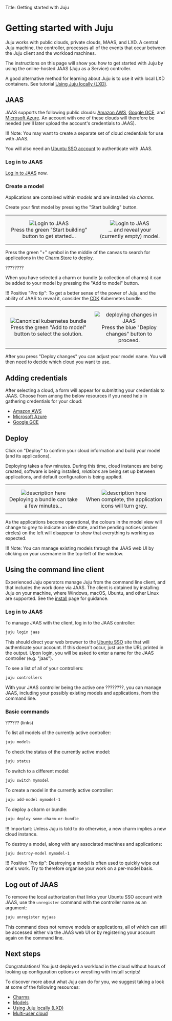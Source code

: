 Title: Getting started with Juju

# Getting started with Juju

Juju works with public clouds, private clouds, MAAS, and LXD. A central Juju
machine, the controller, processes all of the events that occur between the
Juju client and the workload machines.

The instructions on this page will show you how to get started with Juju by
using the online-hosted JAAS (Juju as a Service) controller.

A good alternative method for learning about Juju is to use it with local LXD
containers. See tutorial [Using Juju locally (LXD)][tutorial-lxd].

## JAAS

JAAS supports the following public clouds: [Amazon AWS][clouds-aws],
[Google GCE][clouds-gce], and [Microsoft Azure][clouds-azure]. An account with
one of these clouds will therefore be needed (we'll later upload the account's
credentials to JAAS).

!!! Note:
    You may want to create a separate set of cloud credentials for use with
    JAAS.

You will also need an [Ubuntu SSO account][ubuntu-sso] to authenticate with
JAAS.

### Log in to JAAS

[Log in to JAAS][jaas-login] now.

### Create a model

Applications are contained within *models* and are installed via *charms*. 

Create your first model by pressing the "Start building" button.

<style>
table th, table td {
    background: #f7f7f7;
    border: 0px solid;
    padding: 15px 10px;
}

table.logos {
    background: #f7f7f7;
    border: 0px solid;
    padding: 4px 4px;
}

table.logos th, table.logos td{
    align="center";
    valign="center";
    border: 8px;
    border-style: solid;
    border-color: #ffffff;
  }
</style>

<table width="500" border-width="0px" cellpadding="5">

<tr>

<td align="center" valign="center" border-width="0px" >
<img src="./media/jaas-login-1.png" alt="Login to JAAS" />
<br />
Press the green "Start building" button to get started...
</td>

<td align="center" valign="center" border-width="0px">
<img src="./media/jaas-login-2.png" alt="Login to JAAS" />
<br />
... and reveal your (currently empty) model.
</td>

</tr>

</table>

Press the green "+" symbol in the middle of the canvas to search for
applications in the [Charm Store][charm-store] to deploy.

????????

When you have selected a charm or bundle (a collection of charms) it can be
added to your model by pressing the "Add to model" button.

!!! Positive "Pro tip":
    To get a better sense of the power of Juju, and the ability of JAAS to
    reveal it, consider the [CDK][charm-cdk] Kubernetes bundle.

<table width="500" border-width="0px" cellpadding="5">

<tr>

<td align="center" valign="center" border-width="0px" >
<img src="./media/jaas-kubernetes.png" alt="Canonical kubernetes bundle" />
<br />
Press the green "Add to model" button to select the solution.
</td>

<td align="center" valign="center" border-width="0px">
<img src="./media/jaas-deploy-changes.png" alt="deploying changes in JAAS" />
<br />
Press the blue "Deploy changes" button to proceed.
</td>

</tr>

</table>

After you press "Deploy changes" you can adjust your model name. You will then
need to decide which cloud you want to use.

## Adding credentials

After selecting a cloud, a form will appear for submitting your credentials to
JAAS. Choose from among the below resources if you need help in gathering
credentials for your cloud:

 - [Amazon AWS][clouds-aws-creds]
 - [Microsoft Azure][clouds-azure-creds]
 - [Google GCE][clouds-gce-creds]

## Deploy

Click on "Deploy" to confirm your cloud information and build your model (and
its applications).

Deploying takes a few minutes. During this time, cloud instances are being
created, software is being installed, *relations* are being set up between
applications, and default configuration is being applied.

<table width="500" border-width="0px" cellpadding="5">

<tr>

<td align="center" valign="center" border-width="0px" >
<img src="./media/jaas-deploy-1.png" alt="description here" />
<br />
Deploying a bundle can take a few minutes...
</td>

<td align="center" valign="center" border-width="0px">
<img src="./media/jaas-deploy-2.png" alt="description here" />
<br />
When complete, the application icons will turn grey.
</td>

</tr>

</table>

As the applications become operational, the colours in the model view will
change to grey to indicate an idle state, and the pending notices (amber
circles) on the left will disappear to show that everything is working as
expected.

!!! Note:
    You can manage existing models through the JAAS web UI by clicking on your
    username in the top-left of the window.

## Using the command line client

Experienced Juju operators manage Juju from the command line client, and that
includes the work done via JAAS. The client is obtained by installing Juju on
your machine, where Windows, macOS, Ubuntu, and other Linux are supported. See
the [install][install] page for guidance.

### Log in to JAAS

To manage JAAS with the client, log in to the JAAS controller:

```bash
juju login jaas
```

This should direct your web browser to the [Ubuntu SSO][ubuntu-sso] site that
will authenticate your account. If this doesn't occur, just use the URL printed
in the output. Upon login, you will be asked to enter a name for the JAAS
controller (e.g. "jaas").

To see a list of all of your controllers:

```bash
juju controllers
```

With your JAAS controller being the active one ????????, you can manage JAAS,
including your possibly existing models and applications, from the command
line.

### Basic commands

?????? (links)

To list all models of the currently active controller:

```bash
juju models
```

To check the status of the currently active model:

```bash
juju status
```

To switch to a different model:

```bash
juju switch mymodel
```

To create a model in the currently active controller:

```bash
juju add-model mymodel-1
```

To deploy a charm or bundle:

```bash
juju deploy some-charm-or-bundle
```

!!! Important:
    Unless Juju is told to do otherwise, a new charm implies a new cloud
    instance.

To destroy a model, along with any associated machines and applications:

```bash
juju destroy-model mymodel-1
```

!!! Positive "Pro tip":
    Destroying a model is often used to quickly wipe out one's work. Try to
    therefore organise your work on a per-model basis.

## Log out of JAAS

To remove the local authorization that links your Ubuntu SSO account with JAAS,
use the `unregister` command with the controller name as an argument:

```bash
juju unregister myjaas
```

This command does not remove models or applications, all of which can still
be accessed either via the JAAS web UI or by registering your account again
on the command line.

## Next steps

Congratulations! You just deployed a workload in the cloud without hours of
looking up configuration options or wrestling with install scripts!

To discover more about what Juju can do for you, we suggest taking a look at
some of the following resources:

 - [Charms][charms]
 - [Models][models]
 - [Using Juju locally (LXD)][tutorial-lxd]
 - [Multi-user cloud][tutorial-users]


<!-- LINKS -->

[jaas-login]: https://jujucharms.com/login
[ubuntu-sso]: https://login.ubuntu.com/
[install]: ./reference-install.md
[models]: ./models.md
[charms]: ./charms.md
[charms-bundles]: ./charms-bundles.md
[charm-store]: https://jujucharms.com/store
[charm-cdk]: https://jujucharms.com/canonical-kubernetes/
[tutorial-lxd]: ./tut-lxd.md
[tutorial-users]: ./tut-users.md
[clouds-azure]: ./help-azure.md
[clouds-aws]: ./clouds-aws.md
[clouds-gce]: ./help-google.md
[clouds-aws-creds]: ./clouds-aws.md#credentials
[clouds-azure-creds]: ./help-azure.md#credentials
[clouds-gce-creds]: ./help-google.md#download-credentials
